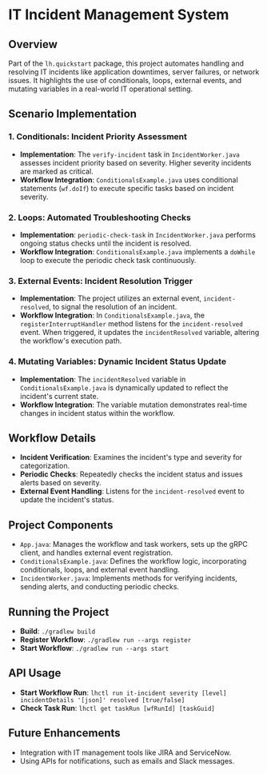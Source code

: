 # IT Incident Management System

## Overview
Part of the `lh.quickstart` package, this project automates handling and resolving IT incidents like application downtimes, server failures, or network issues. It highlights the use of conditionals, loops, external events, and mutating variables in a real-world IT operational setting.

## Scenario Implementation

### 1. **Conditionals: Incident Priority Assessment**
- **Implementation**: The `verify-incident` task in `IncidentWorker.java` assesses incident priority based on severity. Higher severity incidents are marked as critical.
- **Workflow Integration**: `ConditionalsExample.java` uses conditional statements (`wf.doIf`) to execute specific tasks based on incident severity.

### 2. **Loops: Automated Troubleshooting Checks**
- **Implementation**: `periodic-check-task` in `IncidentWorker.java` performs ongoing status checks until the incident is resolved.
- **Workflow Integration**: `ConditionalsExample.java` implements a `doWhile` loop to execute the periodic check task continuously.

### 3. **External Events: Incident Resolution Trigger**
- **Implementation**: The project utilizes an external event, `incident-resolved`, to signal the resolution of an incident.
- **Workflow Integration**: In `ConditionalsExample.java`, the `registerInterruptHandler` method listens for the `incident-resolved` event. When triggered, it updates the `incidentResolved` variable, altering the workflow's execution path.

### 4. **Mutating Variables: Dynamic Incident Status Update**
- **Implementation**: The `incidentResolved` variable in `ConditionalsExample.java` is dynamically updated to reflect the incident's current state.
- **Workflow Integration**: The variable mutation demonstrates real-time changes in incident status within the workflow.

## Workflow Details
- **Incident Verification**: Examines the incident's type and severity for categorization.
- **Periodic Checks**: Repeatedly checks the incident status and issues alerts based on severity.
- **External Event Handling**: Listens for the `incident-resolved` event to update the incident's status.

## Project Components
- `App.java`: Manages the workflow and task workers, sets up the gRPC client, and handles external event registration.
- `ConditionalsExample.java`: Defines the workflow logic, incorporating conditionals, loops, and external event handling.
- `IncidentWorker.java`: Implements methods for verifying incidents, sending alerts, and conducting periodic checks.

## Running the Project
- **Build**: `./gradlew build`
- **Register Workflow**: `./gradlew run --args register`
- **Start Workflow**: `./gradlew run --args start`

## API Usage
- **Start Workflow Run**: `lhctl run it-incident severity [level] incidentDetails '[json]' resolved [true/false]`
- **Check Task Run**: `lhctl get taskRun [wfRunId] [taskGuid]`

## Future Enhancements
- Integration with IT management tools like JIRA and ServiceNow.
- Using APIs for notifications, such as emails and Slack messages.